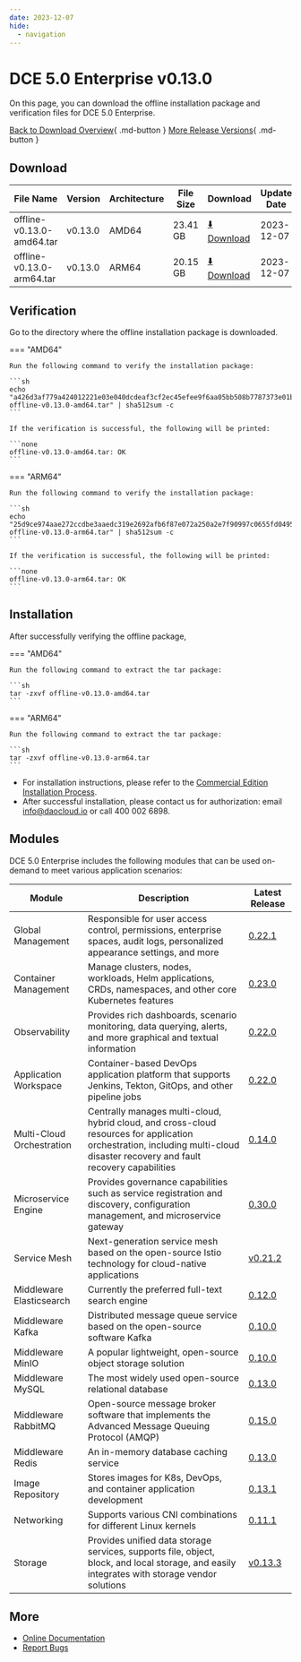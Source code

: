 ```yaml
---
date: 2023-12-07
hide:
  - navigation
---
```


# DCE 5.0 Enterprise v0.13.0

On this page, you can download the offline installation package and verification files for DCE 5.0 Enterprise.

[Back to Download Overview](../index.md#_2){ .md-button } [More Release Versions](./dce5-installer-history.md){ .md-button }

## Download

| File Name | Version | Architecture | File Size | Download | Update Date |
| --------- | ------- | ------------ | --------- | -------- | ----------- |
| offline-v0.13.0-amd64.tar | v0.13.0 | AMD64 | 23.41 GB   | [:arrow_down: Download](https://qiniu-download-public.daocloud.io/DaoCloud_Enterprise/dce5/offline-v0.13.0-amd64.tar) | 2023-12-07  |
| offline-v0.13.0-arm64.tar | v0.13.0 | ARM64 | 20.15 GB   | [:arrow_down: Download](https://qiniu-download-public.daocloud.io/DaoCloud_Enterprise/dce5/offline-v0.13.0-arm64.tar) | 2023-12-07  |

## Verification

Go to the directory where the offline installation package is downloaded.

=== "AMD64"

    Run the following command to verify the installation package:

    ```sh
    echo "a426d3af779a424012221e03e040dcdeaf3cf2ec45efee9f6aa05bb508b7787373e01b4d229b8e29ee97bb77bfc4f9cc24f6fefc918a981f226ed0edba665bb2  offline-v0.13.0-amd64.tar" | sha512sum -c
    ```

    If the verification is successful, the following will be printed:

    ```none
    offline-v0.13.0-amd64.tar: OK
    ```

=== "ARM64"

    Run the following command to verify the installation package:

    ```sh
    echo "25d9ce974aae272ccdbe3aaedc319e2692afb6f87e072a250a2e7f90997c0655fd04956533be5bdb8d3ea6f6641c0418087894a853f925fec0b432fb2d8ce8f9  offline-v0.13.0-arm64.tar" | sha512sum -c
    ```

    If the verification is successful, the following will be printed:

    ```none
    offline-v0.13.0-arm64.tar: OK
    ```

## Installation

After successfully verifying the offline package,

=== "AMD64"

    Run the following command to extract the tar package:

    ```sh
    tar -zxvf offline-v0.13.0-amd64.tar
    ```

=== "ARM64"

    Run the following command to extract the tar package:

    ```sh
    tar -zxvf offline-v0.13.0-arm64.tar
    ```

- For installation instructions, please refer to the [Commercial Edition Installation Process](../../install/commercial/start-install.md).
- After successful installation, please contact us for authorization: email info@daocloud.io or call 400 002 6898.

## Modules

DCE 5.0 Enterprise includes the following modules that can be used on-demand to meet various application scenarios:

| Module             | Description                                                                     | Latest Release                                               |
| ------------------ | ------------------------------------------------------------------------------- | ------------------------------------------------------------ |
| Global Management  | Responsible for user access control, permissions, enterprise spaces, audit logs, personalized appearance settings, and more | [0.22.1](../../ghippo/intro/release-notes.md#0221)    |
| Container Management | Manage clusters, nodes, workloads, Helm applications, CRDs, namespaces, and other core Kubernetes features | [0.23.0](../../kpanda/intro/release-notes.md#0230)    |
| Observability      | Provides rich dashboards, scenario monitoring, data querying, alerts, and more graphical and textual information | [0.22.0](../../insight/intro/releasenote.md#0220)     |
| Application Workspace | Container-based DevOps application platform that supports Jenkins, Tekton, GitOps, and other pipeline jobs | [0.22.0](../../amamba/intro/release-notes.md#0220)      |
| Multi-Cloud Orchestration | Centrally manages multi-cloud, hybrid cloud, and cross-cloud resources for application orchestration, including multi-cloud disaster recovery and fault recovery capabilities | [0.14.0](../../kairship/intro/release-notes.md#0140)         |
| Microservice Engine | Provides governance capabilities such as service registration and discovery, configuration management, and microservice gateway | [0.30.0](../../skoala/intro/release-notes.md#0300)             |
| Service Mesh | Next-generation service mesh based on the open-source Istio technology for cloud-native applications | [v0.21.2](../../mspider/intro/release-notes.md#v0212)          |
| Middleware Elasticsearch | Currently the preferred full-text search engine | [0.12.0](../../middleware/elasticsearch/release-notes.md#0120) |
| Middleware Kafka | Distributed message queue service based on the open-source software Kafka | [0.10.0](../../middleware/kafka/release-notes.md#0100)          |
| Middleware MinIO | A popular lightweight, open-source object storage solution | [0.10.0](../../middleware/minio/release-notes.md#0100)          |
| Middleware MySQL | The most widely used open-source relational database | [0.13.0](../../middleware/mysql/release-notes.md#0130)           |
| Middleware RabbitMQ | Open-source message broker software that implements the Advanced Message Queuing Protocol (AMQP) | [0.15.0](../../middleware/rabbitmq/release-notes.md#0150)        |
| Middleware Redis | An in-memory database caching service | [0.13.0](../../middleware/redis/release-notes.md#0130)           |
| Image Repository | Stores images for K8s, DevOps, and container application development | [0.13.1](../../dce/dce-rn/20231130.md)                            |
| Networking | Supports various CNI combinations for different Linux kernels | [0.11.1](../../dce/dce-rn/20231130.md)                            |
| Storage | Provides unified data storage services, supports file, object, block, and local storage, and easily integrates with storage vendor solutions | [v0.13.3](../../dce/dce-rn/20231130.md)                            |

## More

- [Online Documentation](../../dce/index.md)
- [Report Bugs](https://github.com/DaoCloud/DaoCloud-docs/issues)
